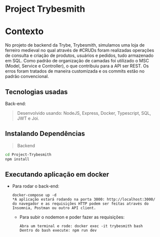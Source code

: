 # Project Trybesmith
# Contexto
No projeto de backend da Trybe, Trybesmith, simulamos uma loja de ferreiro medieval no qual através de #CRUDs foram realizadas operações de consulta e criação de produtos, usuários e pedidos, tudo armazenado em SQL. Como padrão de organização de camadas foi utilizado o MSC (Model, Service e Controller), o que contribuiu para a API ser REST. Os erros foram tratados de maneira customizada e os commits estão no padrão convencional.
## Tecnologias usadas
Back-end:
> Desenvolvido usando: NodeJS, Express, Docker, Typescript, SQL, JWT e Joi.
## Instalando Dependências
> Backend
```bash
cd Project-Trybesmith
npm install
```
## Executando aplicação em docker
* Para rodar o back-end:
  ```
  docker-compose up -d
  *A aplicação estará rodando na porta 3000: http://localhost:3000/ do navegador e as requisições HTTP podem ser feitas através do Insomnia, Postman ou outro API client.
  ```
  * Para subir o nodemon e poder fazer as requisições:
    ```
    Abra um terminal e rode: docker exec -it trybesmith bash
    Dentro do bash execute: npm run dev
    ```












